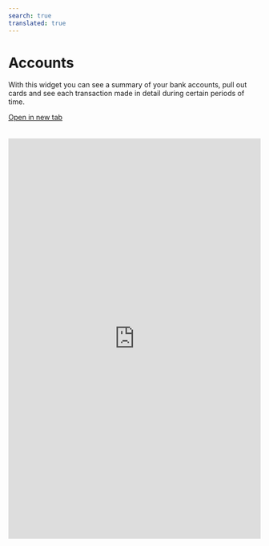 ```yaml
---
search: true
translated: true
---
```


# Accounts

With this widget you can see a summary of your bank accounts, pull out cards and see each transaction made in detail during certain periods of time.

[Open in new tab](https://widgets.modyo.com/personas/retail-accounts)

<iframe id="widgetFrame" src="https://widgets.modyo.com/personas/retail-accounts" width="100%" frameBorder="0" style="min-height:800px;overflow:auto;margin-top:20px;"/>

#### Checking Account

| Functionality | Description |
|:-----|:-----|
| Checking Account Summary | Presents the status of the account and if applicable, the status of the associated credit line.<br><br> The specific information is presented both numerically and graphically. |
| View recent activity | Presents the latest transactions that have been made within the account, ordered by date.<br><br> Also included is the ability to search within the transactions shown. |
| Account Statements | Displays account statements from previous periods, displaying the transactions of each selected account statement, sorted by date.<br><br> Clients also have the ability to search within the displayed transactions. |

#### Savings Account

| Functionality | Description |
|:-----|:-----|
| Savings Account Summary | Shows the account status similar to what is presented for a checking account, but with the difference that savings accounts have no checks and no associated lines of credit. <br><br>Specific information is presented numerically within lists. |
| View recent activity | Show the latest transactions that have been made within the account, sorted by date. <br><br>Also included is the ability to search within the transactions shown. |
| Account Statements | Displays account statements from previous periods, displaying the transactions of each selected account statement, sorted by date.<br><br>Clients also have the ability to search within the displayed transactions. |

<script>

  export default {
    mounted() {

      function setIframeHeightCO(id, ht) {
          var ifrm = document.getElementById(id);
          if(ifrm) {
            ifrm.style.height = ht + 4 + "px";
          }
      }
      // iframed document sends its height using postMessage
      function handleDocHeightMsg(e) {
          // check origin
          if ( e.origin === 'https://widgets.modyo.com' ) {
              // parse data
              var data = JSON.parse( e.data );

              console.log('data:', data)
              // check data object
              if ( data['docHeight'] ) {
                  setIframeHeightCO( 'widgetFrame', data['docHeight'] );
              } else {
                  setIframeHeightCO( 'widgetFrame', 700 );
              }
          }
      }

      // assign message handler
      if ( window.addEventListener ) {
          window.addEventListener('message', handleDocHeightMsg, false);
      }
    }
  }

</script>
